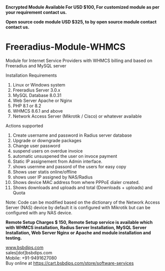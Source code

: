 <b>Encrypted Module Available For USD $100, For customized module as per your requirement contact us.</b>

<b>Open source code module USD $325, to by open source module contact contact us.</b>

# Freeradius-Module-WHMCS
Module for Internet Service Providers with WHMCS billing and based on Freeradius and MySQL server

Installation Requirements
1. Linux or Windows system
2. Freeradius Server 3.0.x
3. MySQL Database 8.0.31
4. Web Server Apache or Nginx
5. PHP 8.1 or 8.2
6. WHMCS 8.6.1 and above
7. Network Access Server (Mikrotik / Cisco) or whatever available

Actions supported
 1. Create username and password in Radius server database
 2. Upgrade or downgrade packages
 3. Change user password
 4. suspend users on overdue invoice
 5. automatic unsuspened the user on invoce payment
 6. Static IP assignement from Admin interface.
 7. shows usernme and passord of the users for easy copy
 8. Shows user statis online/offline
 9. shows user IP assigned by NAS/Radius 
 10. Shows device MAC address from where PPPoE dialer created.
 11. Shows downloads and uploads and total (Downloads + uploads) and Quota

Note: Code can be modified based on the dictionary of the Network Access Server (NAS) device by default it is configured with Mikrotik but can be configured with any NAS device.

<b>Remote Setup Charges $ 150, Remote Setup service is available which with WHMCS installation, Radius Server Installation, MySQL Server Installation, Web Server Nginx or Apache and module installation and testing.</b>

www.bsbdips.com
<br/>
sales[dot]bsbdips.com
<br/>
Mobile: +91-9491627080
<br/>
Buy online at https://cart.bsbdips.com/store/software-services
